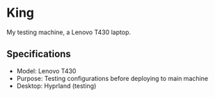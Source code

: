 # King

My testing machine, a Lenovo T430 laptop.

## Specifications
- Model: Lenovo T430
- Purpose: Testing configurations before deploying to main machine
- Desktop: Hyprland (testing)
